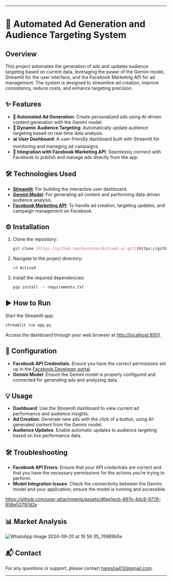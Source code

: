 
---
# 🚀 Automated Ad Generation and Audience Targeting System

## Overview

This project automates the generation of ads and updates audience targeting based on current data, leveraging the power of the Gemini model, Streamlit for the user interface, and the Facebook Marketing API for ad management. The system is designed to streamline ad creation, improve consistency, reduce costs, and enhance targeting precision.

## ✨ Features

- **🤖 Automated Ad Generation**: Create personalized ads using AI-driven content generation with the Gemini model.
- **🎯 Dynamic Audience Targeting**: Automatically update audience targeting based on real-time data analysis.
- **📊 User Dashboard**: A user-friendly dashboard built with Streamlit for monitoring and managing ad campaigns.
- **🔗 Integration with Facebook Marketing API**: Seamlessly connect with Facebook to publish and manage ads directly from the app.

## 🛠️ Technologies Used

- **[Streamlit](https://streamlit.io/)**: For building the interactive user dashboard.
- **[Gemini Model](#)**: For generating ad content and performing data-driven audience analysis.
- **[Facebook Marketing API](https://developers.facebook.com/docs/marketing-api/)**: To handle ad creation, targeting updates, and campaign management on Facebook.

## ⚙️ Installation

1. Clone the repository:
   ```bash
   git clone [https://github.com/hareshav/ActiveX.ai.git](https://github.com/hareshav/ActiveX.ai.git)
   ```
   
2. Navigate to the project directory:
   ```bash
   cd ActiveX
   ```
   
3. Install the required dependencies:
   ```bash
   pip install -r requirements.txt
   ```

## ▶️ How to Run

Start the Streamlit app:
```bash
streamlit run app.py
```

Access the dashboard through your web browser at [http://localhost:8501](http://localhost:8501).

## 🔧 Configuration

- **Facebook API Credentials**: Ensure you have the correct permissions set up in the [Facebook Developer portal](https://developers.facebook.com/).
- **Gemini Model**: Ensure the Gemini model is properly configured and connected for generating ads and analyzing data.

## 💡 Usage

- **Dashboard**: Use the Streamlit dashboard to view current ad performance and audience insights.
- **Ad Creation**: Generate new ads with the click of a button, using AI-generated content from the Gemini model.
- **Audience Updates**: Enable automatic updates to audience targeting based on live performance data.

## 🛠️ Troubleshooting

- **Facebook API Errors**: Ensure that your API credentials are correct and that you have the necessary permissions for the actions you’re trying to perform.
- **Model Integration Issues**: Check the connectivity between the Gemini model and your application; ensure the model is running and accessible.

https://github.com/user-attachments/assets/d6ee1ecb-887e-4dc9-9778-858e53797d2e



## 📊 Market Analysis

![WhatsApp Image 2024-09-20 at 19 59 35_76989b5e](https://github.com/user-attachments/assets/da2d2b5b-47c3-4ef0-acaf-422fb63709ec)

## 📬 Contact

For any questions or support, please contact [haresha412@gmail.com](mailto:haresha412@gmail.com).

---
